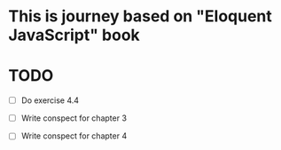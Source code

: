 # This is journey based on "Eloquent JavaScript" book

# TODO
- [ ] Do exercise 4.4
- [ ] Write conspect for chapter 3
- [ ] Write conspect for chapter 4

